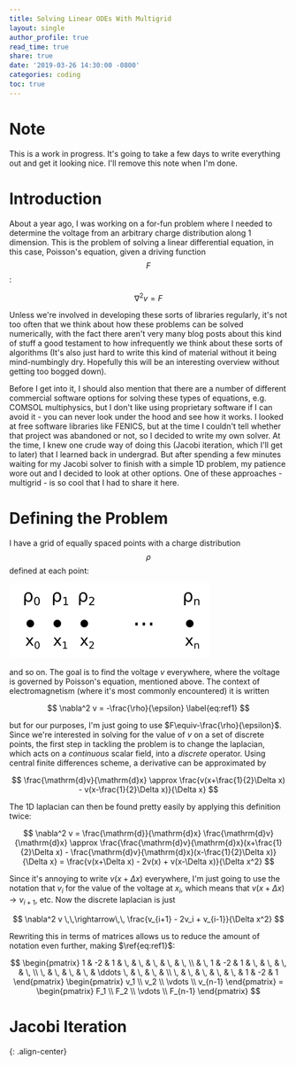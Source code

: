 ```yaml
---
title: Solving Linear ODEs With Multigrid
layout: single
author_profile: true
read_time: true
share: true
date: '2019-03-26 14:30:00 -0800'
categories: coding
toc: true
---
```


# Note

This is a work in progress. It's going to take a few days to write everything out and get it looking nice. I'll remove this note when I'm done.

# Introduction

About a year ago, I was working on a for-fun problem where I needed to determine the voltage from an arbitrary charge distribution along 1 dimension. This is the problem of solving a linear differential equation, in this case, Poisson's equation, given a driving function $$F$$:

$$
\nabla^2 v = F\label{eq:one}
$$

Unless we're involved in developing these sorts of libraries regularly, it's not too often that we think about how these problems can be solved numerically, with the fact there aren't very many blog posts about this kind of stuff a good testament to how infrequently we think about these sorts of algorithms (It's also just hard to write this kind of material without it being mind-numbingly dry. Hopefully this will be an interesting overview without getting too bogged down).

Before I get into it, I should also mention that there are a number of different commercial software options for solving these types of equations, e.g. COMSOL multiphysics, but I don't like using proprietary software if I can avoid it - you can never look under the hood and see how it works. I looked at free software libraries like FENICS, but at the time I couldn't tell whether that project was abandoned or not, so I decided to write my own solver. At the time, I knew one crude way of doing this (Jacobi iteration, which I'll get to later) that I learned back in undergrad. But after spending a few minutes waiting for my Jacobi solver to finish with a simple 1D problem, my patience wore out and I decided to look at other options. One of these approaches - multigrid - is so cool that I had to share it here.

# Defining the Problem

I have a grid of equally spaced points with a charge distribution $$\rho$$ defined at each point:

![problem_layout]

and so on. The goal is to find the voltage $v$ everywhere, where the voltage is governed by Poisson's equation, mentioned above. The context of electromagnetism (where it's most commonly encountered) it is written

$$
\nabla^2 v = -\frac{\rho}{\epsilon}
\label{eq:ref1}
$$

but for our purposes, I'm just going to use $F\equiv-\frac{\rho}{\epsilon}$. Since we're interested in solving for the value of $v$ on a set of discrete points, the first step in tackling the problem is to change the laplacian, which acts on a _continuous_ scalar field, into a _discrete_ operator. Using central finite differences scheme, a derivative can be approximated by

$$
\frac{\mathrm{d}v}{\mathrm{d}x} \approx \frac{v(x+\frac{1}{2}\Delta x) - v(x-\frac{1}{2}\Delta x)}{\Delta x}
$$

The 1D laplacian can then be found pretty easily by applying this definition twice:

$$
\nabla^2 v = \frac{\mathrm{d}}{\mathrm{d}x} \frac{\mathrm{d}v}{\mathrm{d}x} \approx \frac{\frac{\mathrm{d}v}{\mathrm{d}x}(x+\frac{1}{2}\Delta x) - \frac{\mathrm{d}v}{\mathrm{d}x}(x-\frac{1}{2}\Delta x)}{\Delta x} = \frac{v(x+\Delta x) - 2v(x) + v(x-\Delta x)}{\Delta x^2}
$$

Since it's annoying to write $v(x+\Delta x)$ everywhere, I'm just going to use the notation that $v_i$ for the value of the voltage at $x_i$, which means that $v(x+\Delta x) \rightarrow v_{i+1}$, etc. Now the discrete laplacian is just

$$
\nabla^2 v \,\,\rightarrow\,\, \frac{v_{i+1} - 2v_i + v_{i-1}}{\Delta x^2}
$$

Rewriting this in terms of matrices allows us to reduce the amount of notation even further, making $\ref{eq:ref1}$:

$$
\begin{pmatrix} 1 & -2 & 1 & \, & \, & \, & \, & \, \\ & \, 1 & -2 & 1 & \, & \, & \, & \, \\ \, & \, & \, & \, & \ddots \, & \, & \, & \\ \, & \, & \, & \, & \, & 1 & -2 & 1 \end{pmatrix}
\begin{pmatrix} v_1 \\ v_2 \\ \vdots \\ v_{n-1} \end{pmatrix}
= \begin{pmatrix} F_1 \\ F_2 \\ \vdots \\ F_{n-1} \end{pmatrix}
$$


# Jacobi Iteration

[problem_layout]: /assets/images/multigrid/problem_layout.png
{: .align-center}